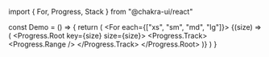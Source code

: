 import { For, Progress, Stack } from "@chakra-ui/react"

const Demo = () => {
  return (
    <Stack gap="4" maxW="240px">
      <For each={["xs", "sm", "md", "lg"]}>
        {(size) => (
          <Progress.Root key={size} size={size}>
            <Progress.Track>
              <Progress.Range />
            </Progress.Track>
          </Progress.Root>
        )}
      </For>
    </Stack>
  )
}

